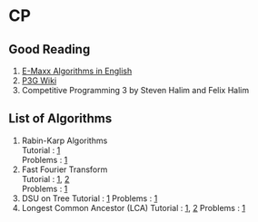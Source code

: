 # CP

## Good Reading
1. [E-Maxx Algorithms in English](https://cp-algorithms.com/)
2. [P3G Wiki](https://wcipeg.com/wiki/Special:AllPages)
3. Competitive Programming 3 by Steven Halim and Felix Halim

## List of Algorithms
1. Rabin-Karp Algorithms<br>
Tutorial : [1](https://wcipeg.com/wiki/Rabin%E2%80%93Karp_algorithm)<br>
Problems : [1](http://codeforces.com/problemset/problem/514/C)
2. Fast Fourier Transform<br>
Tutorial : [1](https://cp-algorithms.com/algebra/fft.html), [2](https://www.youtube.com/watch?v=iTMn0Kt18tg)<br>
Problems : [1](http://codeforces.com/contest/900/problem/E)
3. DSU on Tree
Tutorial : [1](https://codeforces.com/blog/entry/44351)
Problems : [1](http://codeforces.com/problemset/problem/1009/F)
4. Longest Common Ancestor (LCA)
Tutorial : [1](https://cp-algorithms.com/graph/lca_binary_lifting.html), [2](https://cp-algorithms.com/graph/lca.html)
Problems : [1](http://codeforces.com/blog/entry/43917)